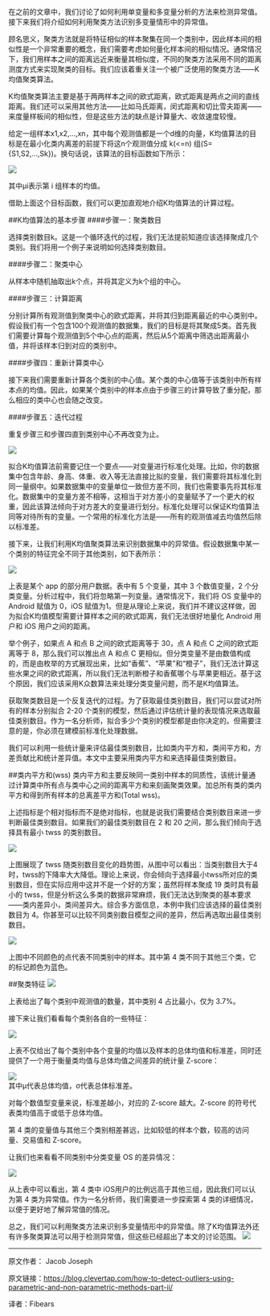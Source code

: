 在之前的文章中，我们讨论了如何利用单变量和多变量分析的方法来检测异常值。接下来我们将介绍如何利用聚类方法识别多变量情形中的异常值。

顾名思义，聚类方法就是将特征相似的样本聚集在同一个类别中，因此样本间的相似性是一个非常重要的概念，我们需要考虑如何量化样本间的相似情况。通常情况下，我们用样本之间的距离远近来衡量其相似度，不同的聚类方法采用不同的距离测度方式来实现聚类的目标。我们应该着重关注一个被广泛使用的聚类方法——K均值聚类算法。

K均值聚类算法主要是基于两两样本之间的欧式距离，欧式距离是两点之间的直线距离。我们还可以采用其他方法——比如马氏距离，闵式距离和切比雪夫距离——来度量样板间的相似性，但是这些方法的缺点是计算量大、收敛速度较慢。

给定一组样本x1,x2,...,xn，其中每个观测值都是一个d维的向量，K均值算法的目标是在最小化类内离差的前提下将这n个观测值分成 k(<=n) 组(S={S1,S2,...,Sk})。换句话说，该算法的目标函数如下所示：

![](http://static.datartisan.com/upload/attachment/2016/04/OBR780GA.png)

其中μi表示第 i 组样本的均值。

借助上面这个目标函数，我们可以更加直观地介绍K均值算法的计算过程。

##K均值算法的基本步骤
####步骤一：聚类数目

选择类别数目k。这是一个循环迭代的过程，我们无法提前知道应该选择聚成几个类别。我们将用一个例子来说明如何选择类别数目。

####步骤二：聚类中心

从样本中随机抽取出k个点，并将其定义为k个组的中心。

####步骤三：计算距离

分别计算所有观测值到聚类中心的欧式距离，并将其归到距离最近的中心类别中。假设我们有一个包含100个观测值的数据集，我们的目标是将其聚成5类。首先我们需要计算每个观测值到5个中心点的距离，然后从5个距离中筛选出距离最小值，并将该样本归到对应的类别中。

####步骤四：重新计算类中心

接下来我们需要重新计算各个类别的中心值。某个类的中心值等于该类别中所有样本点的均值。因此，如果某个类别中的样本点由于步骤三的计算导致了重分配，那么相应的类中心也会随之改变。

####步骤五：迭代过程

重复步骤三和步骤四直到类别中心不再改变为止。

![](http://static.datartisan.com/upload/attachment/2016/04/g3USR7zb.png)

拟合K均值算法前需要记住一个要点——对变量进行标准化处理。比如，你的数据集中包含年龄、身高、体重、收入等无法直接比拟的变量，我们需要将其标准化到同一量纲中。如果数据集中的变量单位一致但方差不同，我们也需要事先将其标准化。数据集中的变量方差不相等，这相当于对方差小的变量赋予了一个更大的权重，因此该算法倾向于对方差大的变量进行划分。标准化处理可以保证K均值算法同等对待所有的变量。一个常用的标准化方法是——所有的观测值减去均值然后除以标准差。

接下来，让我们利用K均值聚类算法来识别数据集中的异常值。假设数据集中某一个类别的特征完全不同于其他类别，如下表所示：

![](http://static.datartisan.com/upload/attachment/2016/04/6VLfQeJg.png)

上表是某个 app 的部分用户数据。表中有 5 个变量，其中 3 个数值变量，2 个分类变量。分析过程中，我们将忽略第一列变量。通常情况下，我们将 OS 变量中的 Android 赋值为 0，iOS 赋值为1。但是从理论上来说，我们并不建议这样做，因为拟合K均值模型需要计算样本之间的欧式距离，我们无法很好地量化 Android 用户和 iOS 用户之间的距离。

举个例子，如果点 A 和点 B 之间的欧式距离等于 30，点 A 和点 C 之间的欧式距离等于 8，那么我们可以推出点 A 和点 C 更相似。但分类变量不是由数值构成的，而是由枚举的方式展现出来，比如“香蕉”、“苹果”和“橙子”，我们无法计算这些水果之间的欧式距离，所以我们无法判断橙子和香蕉哪个与苹果更相近。基于这个原因，我们应该采用K众数算法来处理分类变量问题，而不是K均值算法。

获取聚类数目是一个反复迭代的过程。为了获取最佳类别数目，我们可以尝试对所有的样本分别拟合 2-20 个类别的模型，然后通过评估统计量的表现情况来选取最佳类别数目。作为一名分析师，拟合多少个类别的模型都是由你决定的。但需要注意的是，你必须在建模前标准化处理数据。

我们可以利用一些统计量来评估最佳类别数目，比如类内平方和，类间平方和，方差贡献比和统计差异值。本文中主要采用类内平方和来选择最佳类别数目。

##类内平方和(wss)
类内平方和主要反映同一类别中样本的同质性，该统计量通过计算类中所有点与类中心之间的距离平方和来刻画聚类效果。加总所有类的类内平方和得到所有样本的总离差平方和(Total wss)。

上述指标是个相对指标而不是绝对指标，也就是说我们需要结合类别数目来进一步判断最佳类别数目。如果我们的最佳类别数目在 2 和 20 之间，那么我们倾向于选择具有最小 twss 的类别数目。  

![](http://static.datartisan.com/upload/attachment/2016/04/cYlEDxAZ.png)

上图展现了 twss 随类别数目变化的趋势图，从图中可以看出：当类别数目大于4时，twss的下降率大大降低。理论上来说，你会倾向于选择最小twss所对应的类别数目，但在实际应用中这并不是一个好的方案；虽然将样本聚成 19 类时具有最小的 twss，但是分析这么多类的数据非常麻烦，我们无法达到聚类的基本要求——类内差异小，类间差异大。综合多方面信息，本例中我们应该选择的最佳类别数目为 4。你甚至可以比较不同类别数目模型之间的差异，然后再选取出最佳类别数目。

![](http://static.datartisan.com/upload/attachment/2016/04/7DACxE6i.png)

上图中不同颜色的点代表不同类别中的样本。其中第 4 类不同于其他三个类，它的标记颜色为蓝色。

##聚类特征
![](http://static.datartisan.com/upload/attachment/2016/04/3PJQcdMt.png)

上表给出了每个类别中观测值的数量，其中类别 4 占比最小，仅为 3.7%。

接下来让我们看看每个类别各自的一些特征：

![](http://static.datartisan.com/upload/attachment/2016/04/dzWlsJZy.png)

上表不仅给出了每个类别中各个变量的均值以及样本的总体均值和标准差，同时还提供了一个用于衡量类均值与总体均值之间差异的统计量 Z-score：


![](http://static.datartisan.com/upload/attachment/2016/04/uMma635E.png)  
其中μ代表总体均值，σ代表总体标准差。

对每个数值型变量来说，标准差越小，对应的 Z-score 越大。Z-score 的符号代表类均值高于或低于总体均值。

第 4 类的变量值与其他三个类别相差甚远，比如较低的样本个数，较高的访问量、交易值和 Z-score。

让我们也来看看不同类别中分类变量 OS 的差异情况：

![](http://static.datartisan.com/upload/attachment/2016/04/1g7sY5I2.png)

从上表中可以看出，第 4 类中 iOS用户的比例远高于其他三组，因此我们可以认为第 4 类为异常值。作为一名分析师，我们需要进一步探索第 4 类的详细情况，以便于更好地了解异常值的情况。

总之，我们可以利用聚类方法来识别多变量情形中的异常值。除了K均值算法外还有许多聚类算法可以用于检测异常值，但这些已经超出了本文的讨论范围。
![](http://static.datartisan.com/upload/attachment/2016/04/OQpEZOeD.png)
***
原文作者： Jacob Joseph

原文链接：https://blog.clevertap.com/how-to-detect-outliers-using-parametric-and-non-parametric-methods-part-ii/

译者：Fibears

